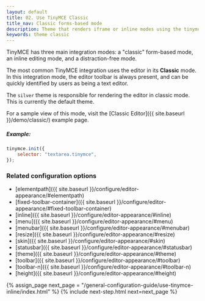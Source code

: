 ```yaml
---
layout: default
title: 02. Use TinyMCE Classic
title_nav: Classic forms-based mode
description: Theme that renders iframe or inline modes using the tinymce core UI framework.
keywords: theme classic
---
```


TinyMCE has three main integration modes: a "classic" form-based mode, an inline editing mode, and a distraction-free mode.

The most common TinyMCE integration uses the editor in its **Classic** mode. In this integration mode, the editor toolbar is always present, and can be quickly identified by users as being a text editor.

The `silver` theme is responsible for rendering the editor in classic mode. This is currently the default theme.

For a sample view of this mode, visit the [Classic Editor]({{ site.baseurl }}/demo/classic/) example page.

##### Example:

```js
tinymce.init({
    selector: "textarea.tinymce",
});
```

### Related configuration options

* [elementpath]({{ site.baseurl }}/configure/editor-appearance/#elementpath)
* [fixed-toolbar-container]({{ site.baseurl }}/configure/editor-appearance/#fixed-toolbar-container)
* [inline]({{ site.baseurl }}/configure/editor-appearance/#inline)
* [menu]({{ site.baseurl }}/configure/editor-appearance/#menu)
* [menubar]({{ site.baseurl }}/configure/editor-appearance/#menubar)
* [resize]({{ site.baseurl }}/configure/editor-appearance/#resize)
* [skin]({{ site.baseurl }}/configure/editor-appearance/#skin)
* [statusbar]({{ site.baseurl }}/configure/editor-appearance/#statusbar)
* [theme]({{ site.baseurl }}/configure/editor-appearance/#theme)
* [toolbar]({{ site.baseurl }}/configure/editor-appearance/#toolbar)
* [toolbar-n]({{ site.baseurl }}/configure/editor-appearance/#toolbar-n)
* [height]({{ site.baseurl }}/configure/editor-appearance/#height)


{% assign_page next_page = "/general-configuration-guide/use-tinymce-inline/index.html" %}
{% include next-step.html next=next_page %}